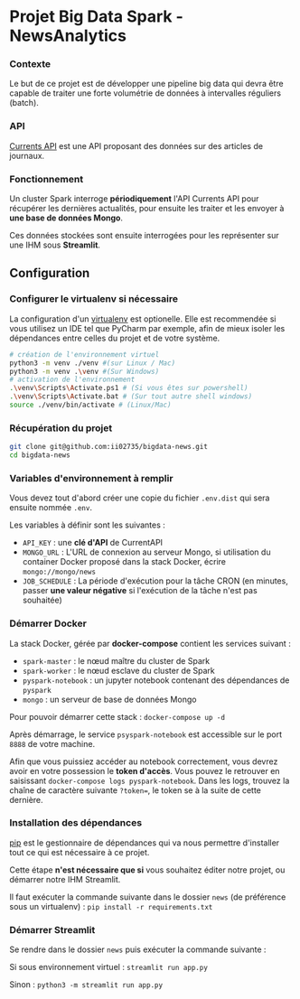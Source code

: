 # Projet Big Data Spark - NewsAnalytics

### Contexte
Le but de ce projet est de développer une pipeline big data
qui devra être capable de traiter une forte volumétrie de données à intervalles réguliers (batch).

### API

[Currents API](https://currentsapi.services/en) est une API proposant des données sur des articles de journaux.

### Fonctionnement

Un cluster Spark interroge **périodiquement** l'API Currents API pour récupérer les dernières actualités, pour ensuite les traiter
et les envoyer à **une base de données Mongo**.

Ces données stockées sont ensuite interrogées pour les représenter sur une IHM sous **Streamlit**.

## Configuration

### Configurer le virtualenv si nécessaire
    
La configuration d'un [virtualenv](https://virtualenv.pypa.io/en/stable/) est optionelle. Elle est recommendée si vous utilisez un IDE tel que PyCharm par exemple, afin de mieux isoler les dépendances entre celles du projet et de votre système. 
```sh
# création de l'environnement virtuel
python3 -m venv ./venv #(sur Linux / Mac)
python3 -m venv .\venv #(Sur Windows)
# activation de l'environnement
.\venv\Scripts\Activate.ps1 # (Si vous êtes sur powershell)
.\venv\Scripts\Activate.bat # (Sur tout autre shell windows)
source ./venv/bin/activate # (Linux/Mac) 
```

### Récupération du projet

```sh
git clone git@github.com:ii02735/bigdata-news.git
cd bigdata-news
```
### Variables d'environnement à remplir

Vous devez tout d'abord créer une copie du fichier `.env.dist` qui sera ensuite nommée `.env`.

Les variables à définir sont les suivantes :

- `API_KEY` : une **clé d'API** de CurrentAPI
- `MONGO_URL` : L'URL de connexion au serveur Mongo, si utilisation du container Docker proposé dans la stack Docker, écrire `mongo://mongo/news`
- `JOB_SCHEDULE` : La période d'exécution pour la tâche CRON (en minutes, passer **une valeur négative** si l'exécution de la tâche n'est pas souhaitée)

### Démarrer Docker
    
La stack Docker, gérée par **docker-compose** contient les services suivant :

- `spark-master` : le nœud maître du cluster de Spark
- `spark-worker` : le nœud esclave du cluster de Spark
- `pyspark-notebook` : un jupyter notebook contenant des dépendances de `pyspark`
- `mongo` : un serveur de base de données Mongo    

Pour pouvoir démarrer cette stack : `docker-compose up -d` 

Après démarrage, le service `psyspark-notebook` est accessible
sur le port `8888` de votre machine.

Afin que vous puissiez accéder au notebook correctement, vous
devrez avoir en votre possession le **token d'accès**.
Vous pouvez le retrouver en saisissant `docker-compose logs pyspark-notebook`.
Dans les logs, trouvez la chaîne de caractère suivante `?token=`, le token se à la suite de cette dernière.

### Installation des dépendances
[pip](https://pypi.python.org/pypi/pip) est le gestionnaire de dépendances qui
va nous permettre d'installer tout ce qui est nécessaire à ce projet.

Cette étape **n'est nécessaire que si** vous souhaitez éditer notre projet, ou démarrer notre IHM Streamlit.

Il faut exécuter la commande suivante dans le dossier `news` (de préférence sous un virtualenv) :
`pip install -r requirements.txt`

### Démarrer Streamlit


Se rendre dans le dossier `news` puis exécuter la commande suivante :

Si sous environnement virtuel : `streamlit run app.py`

Sinon : `python3 -m streamlit run app.py`